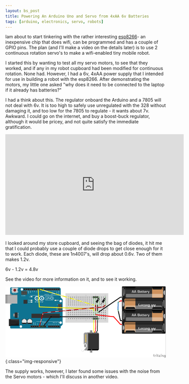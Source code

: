 ```yaml
---
layout: bs_post
title: Powering An Arduino Uno and Servo from 4xAA 6v Batteries
tags: [arduino, electronics, servo, robots]
---
```

Iam about to start tinkering with the rather interesting [esp8266](http://esp8266.co.uk/)- an inexpensive chip that does wifi, can be programmed and has a couple of GPIO pins. The plan (and I'll make a video on the details later) is to use 2 continuous rotation servo's to make a wifi-enabled tiny mobile robot.

I started this by wanting to test all my servo motors, to see that they worked, and if any in my robot cupboard had been modified for continuous rotation. None had. However, I had a 6v, 4xAA power supply that I intended for use in building a robot with the esp8266.  After demonstrating the motors, my little one asked "why does it need to be connected to the laptop if it already has batteries?"

I had a think about this. The regulator onboard the Arduino and a 7805 will not deal with 6v. It is too high to safely use unregulated with the 328 without damaging it, and too low for the 7805 to regulate - it wants about 7v. Awkward. I could go on the internet, and buy a boost-buck regulator, although it would be pricey, and not quite satisfy the immediate gratification.

<div class="embed-responsive embed-responsive-16by9">
<iframe width="560" height="315" src="https://www.youtube.com/embed/GdwwRB3dKKE?rel=0" frameborder="0" allowfullscreen="True"></iframe>
</div>

I looked around my store cupboard, and seeing the bag of diodes, it hit me that I could probably use a couple of diode drops to get close enough for it to work. Each diode, these are 1n4007's, will drop about 0.6v. Two of them makes 1.2v.

6v - 1.2v = 4.8v

See the video for more information on it, and to see it working.

![Arduino with AA batteries](/galleries/2015-04-04-powering-arduino-uno-from-4xaa-batteries/arduino4xAA6v_bb_small.png){:class="img-responsive"}

The supply works, however, I later found some issues with the noise from the Servo motors - which I'll discuss in another video.
